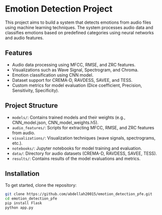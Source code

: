 # Emotion Detection Project

This project aims to build a system that detects emotions from audio files using machine learning techniques. The system processes audio data and classifies emotions based on predefined categories using neural networks and audio features.

## Features
- Audio data processing using MFCC, RMSE, and ZRC features.
- Visualizations such as Wave Signal, Spectrogram, and Chroma.
- Emotion classification using CNN model.
- Dataset support for CREMA-D, RAVDESS, SAVEE, and TESS.
- Custom metrics for model evaluation (Dice coefficient, Precision, Sensitivity, Specificity).

## Project Structure

- `models/`: Contains trained models and their weights (e.g., CNN_model.json, CNN_model_weights.h5).
- `audio_features/`: Scripts for extracting MFCC, RMSE, and ZRC features from audio.
- `visualizations/`: Visualization techniques (wave signals, spectrograms, etc.).
- `notebooks/`: Jupyter notebooks for model training and evaluation.
- `data/`: Directory for audio datasets (CREMA-D, RAVDESS, SAVEE, TESS).
- `results/`: Contains results of the model evaluations and metrics.
  
## Installation

To get started, clone the repository:

```bash
git clone https://github.com/abdellah20015/emotion_detection_pfe.git
cd emotion_detection_pfe
pip install Flask
python app.py
